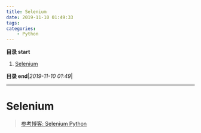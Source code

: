 ```yaml
---
title: Selenium
date: 2019-11-10 01:49:33
tags: 
categories: 
    - Python
---
```


**目录 start**
 
1. [Selenium](#selenium)

**目录 end**|_2019-11-10 01:49_|
****************************************
# Selenium

> [参考博客: Selenium Python](http://www.testclass.net/selenium_python)  

